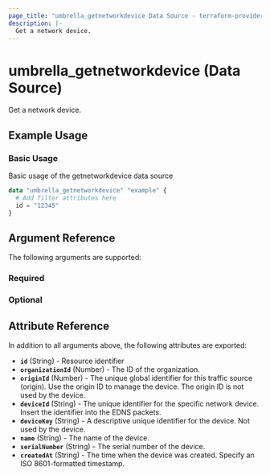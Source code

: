 ```yaml
---
page_title: "umbrella_getnetworkdevice Data Source - terraform-provider-umbrella"
description: |-
  Get a network device.
---
```


# umbrella_getnetworkdevice (Data Source)

Get a network device.

## Example Usage


### Basic Usage

Basic usage of the getnetworkdevice data source

```terraform
data "umbrella_getnetworkdevice" "example" {
  # Add filter attributes here
  id = "12345"
}
```



## Argument Reference

The following arguments are supported:

### Required



### Optional



## Attribute Reference

In addition to all arguments above, the following attributes are exported:

- **`id`** (String) - Resource identifier
- **`organizationId`** (Number) - The ID of the organization.
- **`originId`** (Number) - The unique global identifier for this traffic source (origin). Use the origin ID to manage the device. The origin ID is not used by the device.
- **`deviceId`** (String) - The unique identifier for the specific network device. Insert the identifier into the EDNS packets.
- **`deviceKey`** (String) - A descriptive unique identifier for the device. Not used by the device.
- **`name`** (String) - The name of the device.
- **`serialNumber`** (String) - The serial number of the device.
- **`createdAt`** (String) - The time when the device was created. Specify an ISO 8601-formatted timestamp.



